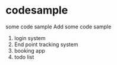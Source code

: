 # codesample
some code sample
Add some code sample
1. login system
2. End point tracking system
3. booking app
4. todo list
